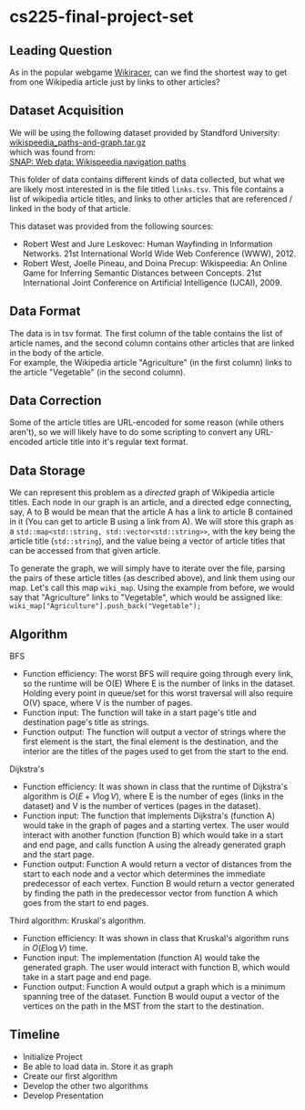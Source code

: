 # cs225-final-project-set

## Leading Question  

As in the popular webgame [Wikiracer](https://www.thewikigame.com/group), can we find the shortest way to get from one Wikipedia article just by links to other articles?

## Dataset Acquisition

We will be using the following dataset provided by Standford University:   
[wikispeedia_paths-and-graph.tar.gz](http://snap.stanford.edu/data/wikispeedia/wikispeedia_paths-and-graph.tar.gz)   
which was found from:  
[SNAP: Web data: Wikispeedia navigation paths](http://snap.stanford.edu/data/wikispeedia.html)   

This folder of data contains different kinds of data collected, but what we are likely most interested in is the file titled `links.tsv`. This file contains a list of wikipedia article titles, and links to other articles that are referenced / linked in the body of that article.

This dataset was provided from the following sources:  
- Robert West and Jure Leskovec: Human Wayfinding in Information Networks. 21st International World Wide Web Conference (WWW), 2012.  
- Robert West, Joelle Pineau, and Doina Precup: Wikispeedia: An Online Game for Inferring Semantic Distances between Concepts. 21st International Joint Conference on Artificial Intelligence (IJCAI), 2009.  

## Data Format

The data is in tsv format. The first column of the table contains the list of article names, and the second column contains other articles that are linked in the body of the article.  
For example, the Wikipedia article "Agriculture" (in the first column) links to the article "Vegetable" (in the second column). 

## Data Correction

Some of the article titles are URL-encoded for some reason (while others aren't), so we will likely have to do some scripting to convert any URL-encoded article title into it's regular text format.

## Data Storage

We can represent this problem as a *directed* graph of Wikipedia article titles. Each node in our graph is an article, and a directed edge connecting, say, A to B would be mean that the article A has a link to article B contained in it (You can get to article B using a link from A). 
We will store this graph as a `std::map<std::string, std::vector<std::string>>`, with the key being the article title (`std::string`), and the value being a vector of article titles that can be accessed from that given article.

To generate the graph, we will simply have to iterate over the file, parsing the pairs of these article titles (as described above), and link them using our map. Let's call this map `wiki_map`. Using the example from before, we would say that "Agriculture" links to "Vegetable", which would be assigned like: `wiki_map["Agriculture"].push_back("Vegetable");`

## Algorithm

BFS
- Function efficiency: The worst BFS will require going through every link, so the runtime will be O(E) Where E is the number of links in the dataset. Holding every point in queue/set for this worst traversal will also require O(V) space, where V is the number of pages. 
- Function input: The function will take in a start page's title and destination page's title as strings. 
- Function output: The function will output a vector of strings where the first element is the start, the final element is the destination, and the interior are the titles of the pages used to get from the start to the end.

Dijkstra's
- Function efficiency: It was shown in class that the runtime of Dijkstra's algorithm is $O(E+V\log{V})$, where E is the number of eges (links in the dataset) and V is the number of vertices (pages in the dataset). 
- Function input: The function that implements Dijkstra's (function A) would take in the graph of pages and a starting vertex. The user would interact with another function (function B) which would take in a start and end page, and calls function A using the already generated graph and the start page.
- Function output: Function A would return a vector of distances from the start to each node and a vector which determines the immediate predecessor of each vertex. Function B would return a vector generated by finding the path in the predecessor vector from function A which goes from the start to end pages.

Third algorithm: Kruskal's algorithm.
- Function efficiency: It was shown in class that Kruskal's algorithm runs in $O(E\log{V})$ time. 
- Function input: The implementation (function A) would take the generated graph. The user would interact with function B, which would take in a start page and end page. 
- Function output: Function A would output a graph which is a minimum spanning tree of the dataset. Function B would ouput a vector of the vertices on the path in the MST from the start to the destination.  

## Timeline

- Initialize Project
- Be able to load data in. Store it as graph
- Create our first algorithm
- Develop the other two algorithms
- Develop Presentation
